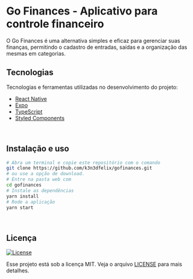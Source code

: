 # Go Finances - Aplicativo para controle financeiro 
O Go Finances é uma alternativa simples e eficaz para gerenciar suas finanças, permitindo o cadastro de entradas, saídas e a organização das mesmas em categorias.

## Tecnologias

Tecnologias e ferramentas utilizadas no desenvolvimento do projeto:

- [React Native](https://reactjs.org/)
- [Expo](https://expo.io/)
- [TypeScript](https://www.typescriptlang.org/)
- [Styled Components](https://styled-components.com/)

<br>

## Instalação e uso

```bash
# Abra um terminal e copie este repositório com o comando
git clone https://github.com/k3n3dfelix/gofinances.git
# ou use a opção de download.
# Entre na pasta web com 
cd gofinances
# Instale as dependências
yarn install
# Rode a aplicação
yarn start
```

<br>

## Licença
<a href="https://opensource.org/licenses/MIT">
    <img alt="License" src="https://img.shields.io/badge/license-MIT-ff512f?style=flat-square">
</a>

<br>

Esse projeto está sob a licença MIT. Veja o arquivo [LICENSE](/LICENSE) para mais detalhes.
